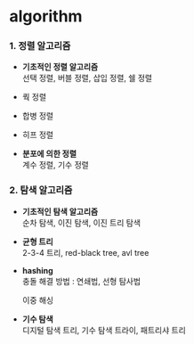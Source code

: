 # algorithm

### 1. 정렬 알고리즘 

- __기초적인 정렬 알고리즘__  
    선택 정렬, 버블 정렬, 삽입 정렬, 쉘 정렬 

- 쿽 정렬 

- 합병 정렬 

- 히프 정렬 

- __분포에 의한 정렬__    
    계수 정렬, 기수 정렬

### 2. 탐색 알고리즘 

- __기초적인 탐색 알고리즘__   
    순차 탐색, 이진 탐색, 이진 트리 탐색
    
- __균형 트리__  
    2-3-4 트리, red-black tree,  avl tree

- __hashing__  
    충돌 해결 방법 : 연쇄법, 선형 탐사법

    이중 해싱 

- __기수 탐색__  
    디지털 탐색 트리, 기수 탐색 트라이, 패트리샤 트리  


